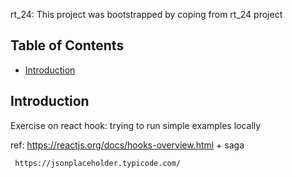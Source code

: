 rt_24: This project was bootstrapped by coping from rt_24 project

## Table of Contents

- [Introduction](#Introduction)


## Introduction

Exercise on react hook: trying to run simple examples locally

ref: https://reactjs.org/docs/hooks-overview.html + saga

	 https://jsonplaceholder.typicode.com/



